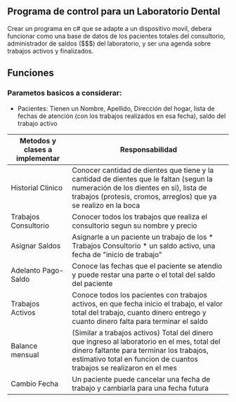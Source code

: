 
## Programa de control para un Laboratorio Dental
Crear un programa en c# que se adapte a un dispositivo movil,
debera funcionar como una base de datos de los pacientes totales del
consultorio, administrador de saldos ($$$) del laboratorio, y ser una
agenda sobre trabajos activos y finalizados.

## Funciones
### Parametos basicos a considerar:

- Pacientes: Tienen un Nombre, Apellido, Dirección del hogar, lista de fechas de atención (con los trabajos realizados en esa fecha), saldo del trabajo activo

| Metodos y clases a implementar | Responsabilidad |
------------------------|-----------------|
| Historial Clinico | Conocer cantidad de dientes que tiene y la cantidad de dientes que le faltan (segun la numeración de los dientes en si), lista de trabajos (protesis, cromos, arreglos) que ya se realizo en la boca |
| Trabajos Consultorio | Conocer todos los trabajos que realiza el consultorio segun su nombre y precio |
| Asignar Saldos | Asignarle a un paciente un trabajo de los * Trabajos Consultorio * un saldo activo, una fecha de "inicio de trabajo" |
| Adelanto Pago-Saldo | Conoce las fechas que el paciente se atendio y puede restar una parte o el total del saldo del paciente |
| Trabajos Activos | Conoce todos los pacientes con trabajos activos, en que fecha inicio el trabajo, el valor total del trabajo, cuanto dinero entrego y cuanto dinero falta para terminar el saldo |
| Balance mensual | (Similar a trabajos activos) Total del dinero que ingreso al laboratorio en el mes, total del dinero faltante para terminar los trabajos, estimativo total en funcion de cuantos trabajos se realizaron en el mes |
| Cambio Fecha | Un paciente puede cancelar una fecha de trabajo y cambiarla para una fecha futura |